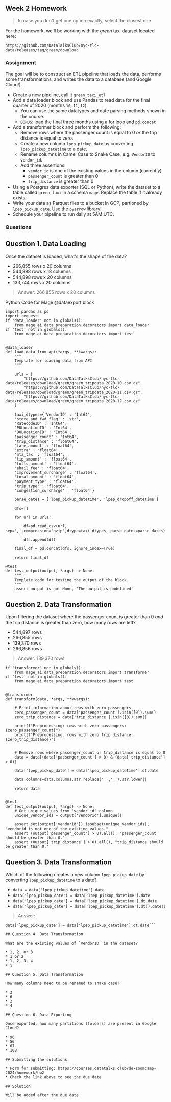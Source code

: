 ## Week 2 Homework

> In case you don't get one option exactly, select the closest one 

For the homework, we'll be working with the _green_ taxi dataset located here:

`https://github.com/DataTalksClub/nyc-tlc-data/releases/tag/green/download`

### Assignment

The goal will be to construct an ETL pipeline that loads the data, performs some transformations, and writes the data to a database (and Google Cloud!).

- Create a new pipeline, call it `green_taxi_etl`
- Add a data loader block and use Pandas to read data for the final quarter of 2020 (months `10`, `11`, `12`).
  - You can use the same datatypes and date parsing methods shown in the course.
  - `BONUS`: load the final three months using a for loop and `pd.concat`
- Add a transformer block and perform the following:
  - Remove rows where the passenger count is equal to 0 _or_ the trip distance is equal to zero.
  - Create a new column `lpep_pickup_date` by converting `lpep_pickup_datetime` to a date.
  - Rename columns in Camel Case to Snake Case, e.g. `VendorID` to `vendor_id`.
  - Add three assertions:
    - `vendor_id` is one of the existing values in the column (currently)
    - `passenger_count` is greater than 0
    - `trip_distance` is greater than 0
- Using a Postgres data exporter (SQL or Python), write the dataset to a table called `green_taxi` in a schema `mage`. Replace the table if it already exists.
- Write your data as Parquet files to a bucket in GCP, partioned by `lpep_pickup_date`. Use the `pyarrow` library!
- Schedule your pipeline to run daily at 5AM UTC.

### Questions

## Question 1. Data Loading

Once the dataset is loaded, what's the shape of the data?

* 266,855 rows x 20 columns
* 544,898 rows x 18 columns
* 544,898 rows x 20 columns
* 133,744 rows x 20 columns

>Answer: 266,855 rows x 20 columns

Python Code for Mage @dataexport block

```import io
import pandas as pd
import requests
if 'data_loader' not in globals():
    from mage_ai.data_preparation.decorators import data_loader
if 'test' not in globals():
    from mage_ai.data_preparation.decorators import test


@data_loader
def load_data_from_api(*args, **kwargs):
    """
    Template for loading data from API
    """

    urls = [
        "https://github.com/DataTalksClub/nyc-tlc-data/releases/download/green/green_tripdata_2020-10.csv.gz",
        "https://github.com/DataTalksClub/nyc-tlc-data/releases/download/green/green_tripdata_2020-11.csv.gz",
        "https://github.com/DataTalksClub/nyc-tlc-data/releases/download/green/green_tripdata_2020-12.csv.gz"
    ]

    taxi_dtypes={'VendorID' : 'Int64',
    'store_and_fwd_flag' : 'str',
    'RatecodeID' : 'Int64',
    'PULocationID' : 'Int64',
    'DOLocationID' : 'Int64',
    'passenger_count' : 'Int64',
    'trip_distance' : 'float64',
    'fare_amount' : 'float64',
    'extra' : 'float64',
    'mta_tax' : 'float64',
    'tip_amount' : 'float64',
    'tolls_amount' : 'float64',
    'ehail_fee' : 'float64',
    'improvement_surcharge' : 'float64',
    'total_amount' : 'float64',
    'payment_type' : 'float64',
    'trip_type' : 'float64',
    'congestion_surcharge' : 'float64'}

    parse_dates = ['lpep_pickup_datetime', 'lpep_dropoff_datetime']

    dfs=[]

    for url in urls:

        df=pd.read_csv(url, sep=',',compression="gzip",dtype=taxi_dtypes, parse_dates=parse_dates)

        dfs.append(df)
    
    final_df = pd.concat(dfs, ignore_index=True)

    return final_df

@test
def test_output(output, *args) -> None:
    """
    Template code for testing the output of the block.
    """
    assert output is not None, 'The output is undefined'

```

## Question 2. Data Transformation

Upon filtering the dataset where the passenger count is greater than 0 _and_ the trip distance is greater than zero, how many rows are left?

* 544,897 rows
* 266,855 rows
* 139,370 rows
* 266,856 rows

>Answer: 139,370 rows

```
if 'transformer' not in globals():
    from mage_ai.data_preparation.decorators import transformer
if 'test' not in globals():
    from mage_ai.data_preparation.decorators import test


@transformer
def transform(data, *args, **kwargs):

    # Print information about rows with zero passengers
    zero_passenger_count = data['passenger_count'].isin([0]).sum()
    zero_trip_distance = data['trip_distance'].isin([0]).sum()

    print(f"Preprocessing: rows with zero passengers: {zero_passenger_count}")
    print(f"Preprocessing: rows with zero trip distance: {zero_trip_distance}")


    # Remove rows where passenger_count or trip_distance is equal to 0
    data = data[(data['passenger_count'] > 0) & (data['trip_distance'] > 0)]

    data['lpep_pickup_date'] = data['lpep_pickup_datetime'].dt.date

    data.columns=data.columns.str.replace(' ','_').str.lower()
    
    return data


@test
def test_output(output, *args) -> None:
    # Get unique values from 'vendor_id' column
    unique_vendor_ids = output['vendorid'].unique()

    assert set(output['vendorid']).issubset(unique_vendor_ids), "vendorid is not one of the existing values."
    assert (output['passenger_count'] > 0).all(), "passenger_count should be greater than 0."
    assert (output['trip_distance'] > 0).all(), "trip_distance should be greater than 0."
```

## Question 3. Data Transformation

Which of the following creates a new column `lpep_pickup_date` by converting `lpep_pickup_datetime` to a date?

* `data = data['lpep_pickup_datetime'].date`
* `data('lpep_pickup_date') = data['lpep_pickup_datetime'].date`
* `data['lpep_pickup_date'] = data['lpep_pickup_datetime'].dt.date`
* `data['lpep_pickup_date'] = data['lpep_pickup_datetime'].dt().date()`

>Answer:
```
data['lpep_pickup_date'] = data['lpep_pickup_datetime'].dt.date```

## Question 4. Data Transformation

What are the existing values of `VendorID` in the dataset?

* 1, 2, or 3
* 1 or 2
* 1, 2, 3, 4
* 1

## Question 5. Data Transformation

How many columns need to be renamed to snake case?

* 3
* 6
* 2
* 4

## Question 6. Data Exporting

Once exported, how many partitions (folders) are present in Google Cloud?

* 96
* 56
* 67
* 108

## Submitting the solutions

* Form for submitting: https://courses.datatalks.club/de-zoomcamp-2024/homework/hw2
* Check the link above to see the due date
  
## Solution

Will be added after the due date

